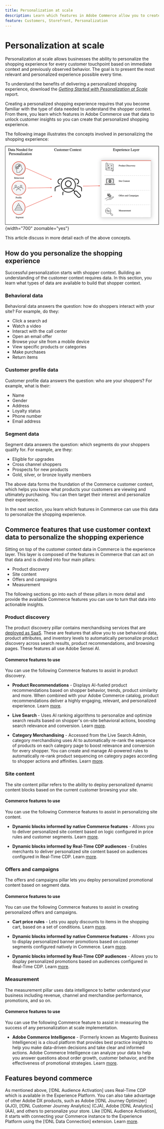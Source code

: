 ```yaml
---
title: Personalization at scale
description: Learn which features in Adobe Commerce allow you to create a personalized experience for your shoppers.
feature: Customers, Storefront, Personalization
---
```

# Personalization at scale

​Personalization at scale allows businesses the ability to personalize the shopping experience for every customer touchpoint based on immediate context and previously observed behavior. The goal is to present the most relevant and personalized experience possible every time.

To understand the benefits of delivering a personalized shopping experience, download the [_Getting Started with Pesonalization at Scale_](https://business.adobe.com/resources/reports/getting-started-with-personalization-at-scale.html) report.

Creating a personalized shopping experience requires that you become familiar with the type of data needed to understand the shopper context. From there, you learn which features in Adobe Commerce use that data to unlock customer insights so you can create that personalized shopping experience.

The following image illustrates the concepts involved in personalizing the shopping experience:

![Building a personalization pipeline](assets/personalization-journey.png){width="700" zoomable="yes"}

This article discuss in more detail each of the above concepts.

## How do you personalize the shopping experience

Successful personalization starts with shopper context. Building an understanding of the customer context requires data. In this section, you learn what types of data are available to build that shopper context.

### Behavioral data

Behavioral data answers the question: how do shoppers interact with your site? For example, do they:

- Click a search ad
- Watch a video
- Interact with the call center
- Open an email offer
- Browse your site from a mobile device
- View specific products or categories
- Make purchases
- Return items

### Customer profile data

Customer profile data answers the question: who are your shoppers? For example, what is their:

- Name
- Gender
- Address
- Loyalty status
- Phone number
- Email address

### Segment data

Segment data answers the question: which segments do your shoppers qualify for. For example, are they:

- Eligible for upgrades
- Cross channel shoppers
- Prospects for new products
- Gold, silver, or bronze loyalty members

The above data forms the foundation of the Commerce customer context, which helps you know what products your customers are viewing and ultimately purchasing. You can then target their interest and personalize their experience.

In the next section, you learn which features in Commerce can use this data to personalize the shopping experience.

## Commerce features that use customer context data to personalize the shopping experience

Sitting on top of the customer context data in Commerce is the experience layer. This layer is composed of the features in Commerce that can act on that data and is divided into four main pillars:

- Product discovery
- Site content
- Offers and campaigns
- Measurement

The following sections go into each of these pillars in more detail and provide the available Commerce features you can use to turn that data into actionable insights.

### Product discovery

The product discovery pillar contains merchandising services that are [deployed as SaaS](https://experienceleague.adobe.com/docs/commerce-merchant-services/user-guides/integration-services/saas.html). These are features that allow you to use behavioral data, product attributes, and inventory levels to automatically personalize product discovery across search results, product recommendations, and browsing pages. These features all use Adobe Sensei AI.

#### Commerce features to use

You can use the following Commerce features to assist in product discovery.

- **Product Recommendations** - Displays AI-fueled product recommendations based on shopper behavior, trends, product similarity and more. When combined with your Adobe Commerce catalog, product recommendations deliver a highly engaging, relevant, and personalized experience. Learn [more](https://experienceleague.adobe.com/docs/commerce-merchant-services/product-recommendations/guide-overview.html).

- **Live Search** - Uses AI ranking algorithms to personalize and optimize search results based on shopper's on-site behavioral actions, boosting search relevance and conversion. Learn [more](https://experienceleague.adobe.com/docs/commerce-merchant-services/live-search/guide-overview.html).

- **Category Merchandising** - Accessed from the Live Search Admin, category merchandising uses AI to automatically re-rank the sequence of products on each category page to boost relevance and conversion for every shopper. You can create and manage AI-powered rules to automatically re-rank product sequencing on category pages according to shopper actions and affinities. Learn [more](https://experienceleague.adobe.com/docs/commerce-merchant-services/live-search/live-search-admin/category-merch.html).

### Site content

The site content pillar refers to the ability to deploy personalized dynamic content blocks based on the current customer browsing your site.

#### Commerce features to use

You can use the following Commerce features to assist in personalizing site content.

- **Dynamic blocks informed by native Commerce features** - Allows you to deliver personalized site content based on logic configured in price rules and customer segments. Learn [more](https://experienceleague.adobe.com/docs/commerce-admin/content-design/elements/dynamic-blocks/dynamic-blocks.html).

- **Dynamic blocks informed by Real-Time CDP audiences** - Enables merchants to deliver personalized site content based on audiences configured in Real-Time CDP. Learn [more](https://experienceleague.adobe.com/docs/commerce-admin/customers/audience-activation.html).

### Offers and campaigns

The offers and campaigns pillar lets you deploy personalized promotional content based on segment data.

#### Commerce features to use

You can use the following Commerce features to assist in creating personalized offers and campaigns.

- **Cart price rules** - Lets you apply discounts to items in the shopping cart, based on a set of conditions. Learn [more](https://experienceleague.adobe.com/docs/commerce-admin/marketing/promotions/cart-rules/price-rules-cart.html).

- **Dynamic blocks informed by native Commerce features** - Allows you to display personalized banner promotions based on customer segments configured natively in Commerce. Learn [more](https://experienceleague.adobe.com/docs/commerce-admin/content-design/elements/dynamic-blocks/dynamic-blocks.html).

- **Dynamic blocks informed by Real-Time CDP audiences** - Allows you to display personalized promotions based on audiences configured in Real-Time CDP. Learn [more](https://experienceleague.adobe.com/docs/commerce-admin/customers/audience-activation.html).

### Measurement

The measurement pillar uses data intelligence to better understand your business including revenue, channel and merchandise performance, promotions, and so on.

#### Commerce features to use

You can use the following Commerce feature to assist in measuring the success of any personalization at scale implementation.

- **Adobe Commerce Intelligence** - (Formerly known as Magento Business Intelligence) is a cloud platform that provides best practice insights to help you make data-driven decisions and take clear and informed actions. Adobe Commerce Intelligence can analyze your data to help you answer questions about order growth, customer behavior, and the effectiveness of promotional strategies. Learn [more](https://experienceleague.adobe.com/docs/commerce-business-intelligence/mbi/getting-started.html).

## Features beyond commerce

As mentioned above, [!DNL Audience Activation] uses Real-Time CDP which is available in the Experience Platform. You can also take advantage of other Adobe DX products, such as Adobe [!DNL Journey Optimizer] (AJO), [!DNL Customer Journey Analytics] (CJA), Adobe [!DNL Analytics] (AA), and others to personalize your store. Like [!DNL Audience Activation], it starts with connecting your Commerce instance to the Experience Platform using the [!DNL Data Connection] extension. Learn [more](https://experienceleague.adobe.com/docs/commerce-merchant-services/data-connection/overview.html).
